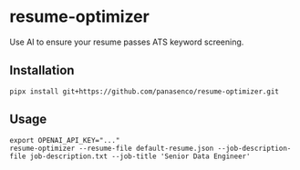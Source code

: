 # resume-optimizer
Use AI to ensure your resume passes ATS keyword screening.

## Installation

```
pipx install git+https://github.com/panasenco/resume-optimizer.git
```

## Usage

```
export OPENAI_API_KEY="..."
resume-optimizer --resume-file default-resume.json --job-description-file job-description.txt --job-title 'Senior Data Engineer'
```